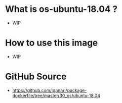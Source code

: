 # What is os-ubuntu-18.04 ?

+ WIP

# How to use this image

+ WIP

# GitHub Source

+ https://github.com/iganari/package-dockerfile/tree/master/30_os/ubuntu-18.04

